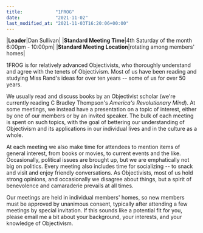 ```yaml
---
title:            "1FROG"
date:             "2021-11-02"
last_modified_at: "2021-11-03T16:20:06+00:00"
---
```


|**Leader**|Dan Sullivan|
|**Standard Meeting Time**|4th Saturday of the month<br />6:00pm - 10:00pm|
|**Standard Meeting Location**|rotating among members' homes|

1FROG is for relatively advanced Objectivists, who thoroughly understand and agree with the tenets of Objectivism. Most of us have been reading and studying Miss Rand's ideas for over ten years -- some of us for over 50 years.

We usually read and discuss books by an Objectivist scholar (we're currently reading C Bradley Thompson's _America's Revolutionary Mind_). At some meetings, we instead have a presentation on a topic of interest, either by one of our members or by an invited speaker. The bulk of each meeting is spent on such topics, with the goal of bettering our understanding of Objectivism and its applications in our individual lives and in the culture as a whole.

At each meeting we also make time for attendees to mention items of general interest, from books or movies, to current events and the like. Occasionally, political issues are brought up, but we are emphatically not big on politics. Every meeting also includes time for socializing -- to snack and visit and enjoy friendly conversations. As Objectivists, most of us hold strong opinions, and occasionally we disagree about things, but a spirit of benevolence and camaraderie prevails at all times.

Our meetings are held in individual members' homes, so new members must be approved by unanimous consent, typically after attending a few meetings by special invitation. If this sounds like a potential fit for you, please email me a bit about your background, your interests, and your knowledge of Objectivism.
